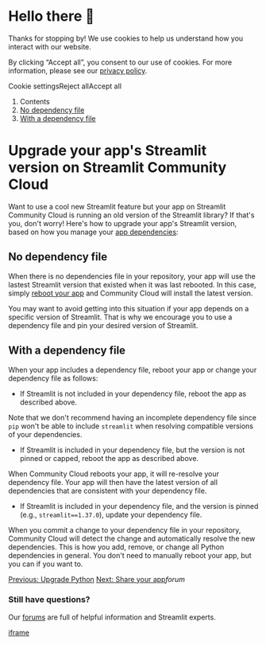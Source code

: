 # Hello there 👋

Thanks for stopping by! We use cookies to help us understand how you interact with our website.

By clicking “Accept all”, you consent to our use of cookies. For more information, please see our [privacy policy](https://docs.streamlit.io/deploy/streamlit-community-cloud/manage-your-app/www.streamlit.io/privacy-policy).

Cookie settingsReject allAccept all

1. Contents
2. [No dependency file](https://docs.streamlit.io/deploy/streamlit-community-cloud/manage-your-app/upgrade-streamlit#no-dependency-file)
3. [With a dependency file](https://docs.streamlit.io/deploy/streamlit-community-cloud/manage-your-app/upgrade-streamlit#with-a-dependency-file)

# Upgrade your app's Streamlit version on Streamlit Community Cloud

Want to use a cool new Streamlit feature but your app on Streamlit Community Cloud is running an old version of the Streamlit library? If that's you, don't worry! Here's how to upgrade your app's Streamlit version, based on how you manage your [app dependencies](https://docs.streamlit.io/deploy/streamlit-community-cloud/deploy-your-app/app-dependencies):

## No dependency file

When there is no dependencies file in your repository, your app will use the lastest Streamlit version that existed when it was last rebooted. In this case, simply [reboot your app](https://docs.streamlit.io/deploy/streamlit-community-cloud/manage-your-app/reboot-your-app) and Community Cloud will install the latest version.

You may want to avoid getting into this situation if your app depends on a specific version of Streamlit. That is why we encourage you to use a dependency file and pin your desired version of Streamlit.

## With a dependency file

When your app includes a dependency file, reboot your app or change your dependency file as follows:

- If Streamlit is not included in your dependency file, reboot the app as described above.

Note that we don't recommend having an incomplete dependency file since `pip` won't be able to include `streamlit` when resolving compatible versions of your dependencies.

- If Streamlit is included in your dependency file, but the version is not pinned or capped, reboot the app as described above.

When Community Cloud reboots your app, it will re-resolve your dependency file. Your app will then have the latest version of all dependencies that are consistent with your dependency file.

- If Streamlit is included in your dependency file, and the version is pinned (e.g., `streamlit==1.37.0`), update your dependency file.

When you commit a change to your dependency file in your repository, Community Cloud will detect the change and automatically resolve the new dependencies. This is how you add, remove, or change all Python dependencies in general. You don't need to manually reboot your app, but you can if you want to.


[Previous: Upgrade Python](https://docs.streamlit.io/deploy/streamlit-community-cloud/manage-your-app/upgrade-python) [Next: Share your app](https://docs.streamlit.io/deploy/streamlit-community-cloud/share-your-app)_forum_

### Still have questions?

Our [forums](https://discuss.streamlit.io/) are full of helpful information and Streamlit experts.

[iframe](https://www.google.com/recaptcha/enterprise/anchor?ar=1&k=6Lck4YwlAAAAAEIE1hR--varWp0qu9F-8-emQn2v&co=aHR0cHM6Ly9kb2NzLnN0cmVhbWxpdC5pbzo0NDM.&hl=en&v=J79K9xgfxwT6Syzx-UyWdD89&size=invisible&cb=chv122qho4e4)